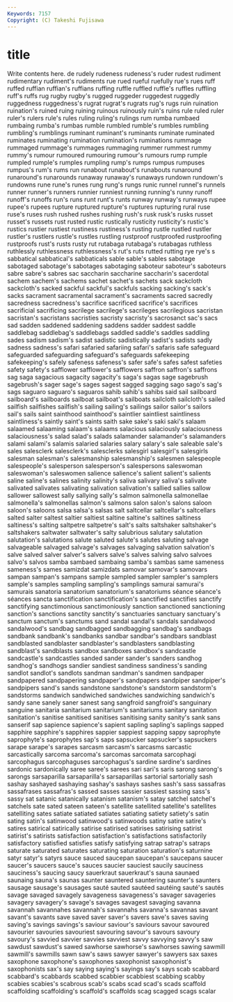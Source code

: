 ```yaml
---
Keywords: 7157 
Copyright: (C) Takeshi Fujisawa
---
```


# title

Write contents here.
de rudely rudeness rudeness's ruder
rudest rudiment rudimentary rudiment's rudiments rue rued rueful ruefully rue's
rues ruff ruffed ruffian ruffian's ruffians ruffing ruffle ruffled ruffle's
ruffles ruffling ruff's ruffs rug rugby rugby's rugged ruggeder ruggedest
ruggedly ruggedness ruggedness's rugrat rugrat's rugrats rug's rugs ruin ruination
ruination's ruined ruing ruining ruinous ruinously ruin's ruins rule ruled
ruler ruler's rulers rule's rules ruling ruling's rulings rum rumba
rumbaed rumbaing rumba's rumbas rumble rumbled rumble's rumbles rumbling rumbling's
rumblings ruminant ruminant's ruminants ruminate ruminated ruminates ruminating rumination rumination's
ruminations rummage rummaged rummage's rummages rummaging rummer rummest rummy rummy's
rumour rumoured rumouring rumour's rumours rump rumple rumpled rumple's rumples
rumpling rump's rumps rumpus rumpuses rumpus's rum's rums run runabout
runabout's runabouts runaround runaround's runarounds runaway runaway's runaways rundown rundown's
rundowns rune rune's runes rung rung's rungs runic runnel runnel's
runnels runner runner's runners runnier runniest running running's runny runoff
runoff's runoffs run's runs runt runt's runts runway runway's runways
rupee rupee's rupees rupture ruptured rupture's ruptures rupturing rural ruse
ruse's ruses rush rushed rushes rushing rush's rusk rusk's rusks
russet russet's russets rust rusted rustic rustically rusticity rusticity's rustic's
rustics rustier rustiest rustiness rustiness's rusting rustle rustled rustler rustler's
rustlers rustle's rustles rustling rustproof rustproofed rustproofing rustproofs rust's rusts
rusty rut rutabaga rutabaga's rutabagas ruthless ruthlessly ruthlessness ruthlessness's rut's
ruts rutted rutting rye rye's s sabbatical sabbatical's sabbaticals sable
sable's sables sabotage sabotaged sabotage's sabotages sabotaging saboteur saboteur's saboteurs
sabre sabre's sabres sac saccharin saccharine saccharin's sacerdotal sachem sachem's
sachems sachet sachet's sachets sack sackcloth sackcloth's sacked sackful sackful's
sackfuls sacking sacking's sack's sacks sacrament sacramental sacrament's sacraments sacred
sacredly sacredness sacredness's sacrifice sacrificed sacrifice's sacrifices sacrificial sacrificing sacrilege
sacrilege's sacrileges sacrilegious sacristan sacristan's sacristans sacristies sacristy sacristy's sacrosanct
sac's sacs sad sadden saddened saddening saddens sadder saddest saddle
saddlebag saddlebag's saddlebags saddled saddle's saddles saddling sades sadism sadism's
sadist sadistic sadistically sadist's sadists sadly sadness sadness's safari safaried
safariing safari's safaris safe safeguard safeguarded safeguarding safeguard's safeguards safekeeping
safekeeping's safely safeness safeness's safer safe's safes safest safeties safety
safety's safflower safflower's safflowers saffron saffron's saffrons sag saga sagacious
sagacity sagacity's saga's sagas sage sagebrush sagebrush's sager sage's sages
sagest sagged sagging sago sago's sag's sags saguaro saguaro's saguaros
sahib sahib's sahibs said sail sailboard sailboard's sailboards sailboat sailboat's
sailboats sailcloth sailcloth's sailed sailfish sailfishes sailfish's sailing sailing's sailings
sailor sailor's sailors sail's sails saint sainthood sainthood's saintlier saintliest
saintliness saintliness's saintly saint's saints saith sake sake's saki saki's
salaam salaamed salaaming salaam's salaams salacious salaciously salaciousness salaciousness's salad
salad's salads salamander salamander's salamanders salami salami's salamis salaried salaries
salary salary's sale saleable sale's sales salesclerk salesclerk's salesclerks salesgirl
salesgirl's salesgirls salesman salesman's salesmanship salesmanship's salesmen salespeople salespeople's salesperson
salesperson's salespersons saleswoman saleswoman's saleswomen salience salience's salient salient's salients
saline saline's salines salinity salinity's saliva salivary saliva's salivate salivated
salivates salivating salivation salivation's sallied sallies sallow sallower sallowest sally
sallying sally's salmon salmonella salmonellae salmonella's salmonellas salmon's salmons salon
salon's salons saloon saloon's saloons salsa salsa's salsas salt saltcellar
saltcellar's saltcellars salted salter saltest saltier saltiest saltine saltine's saltines
saltiness saltiness's salting saltpetre saltpetre's salt's salts saltshaker saltshaker's saltshakers
saltwater saltwater's salty salubrious salutary salutation salutation's salutations salute saluted
salute's salutes saluting salvage salvageable salvaged salvage's salvages salvaging salvation
salvation's salve salved salver salver's salvers salve's salves salving salvo
salvoes salvo's salvos samba sambaed sambaing samba's sambas same sameness
sameness's sames samizdat samizdats samovar samovar's samovars sampan sampan's sampans
sample sampled sampler sampler's samplers sample's samples sampling sampling's samplings
samurai samurai's samurais sanatoria sanatorium sanatorium's sanatoriums séance séance's séances
sancta sanctification sanctification's sanctified sanctifies sanctify sanctifying sanctimonious sanctimoniously sanction
sanctioned sanctioning sanction's sanctions sanctity sanctity's sanctuaries sanctuary sanctuary's sanctum
sanctum's sanctums sand sandal sandal's sandals sandalwood sandalwood's sandbag sandbagged
sandbagging sandbag's sandbags sandbank sandbank's sandbanks sandbar sandbar's sandbars sandblast
sandblasted sandblaster sandblaster's sandblasters sandblasting sandblast's sandblasts sandbox sandboxes sandbox's
sandcastle sandcastle's sandcastles sanded sander sander's sanders sandhog sandhog's sandhogs
sandier sandiest sandiness sandiness's sanding sandlot sandlot's sandlots sandman sandman's
sandmen sandpaper sandpapered sandpapering sandpaper's sandpapers sandpiper sandpiper's sandpipers sand's
sands sandstone sandstone's sandstorm sandstorm's sandstorms sandwich sandwiched sandwiches sandwiching
sandwich's sandy sane sanely saner sanest sang sangfroid sangfroid's sanguinary
sanguine sanitaria sanitarium sanitarium's sanitariums sanitary sanitation sanitation's sanitise sanitised
sanitises sanitising sanity sanity's sank sans sanserif sap sapience sapience's
sapient sapling sapling's saplings sapped sapphire sapphire's sapphires sappier sappiest
sapping sappy saprophyte saprophyte's saprophytes sap's saps sapsucker sapsucker's sapsuckers
sarape sarape's sarapes sarcasm sarcasm's sarcasms sarcastic sarcastically sarcoma sarcoma's
sarcomas sarcomata sarcophagi sarcophagus sarcophaguses sarcophagus's sardine sardine's sardines sardonic
sardonically saree saree's sarees sari sari's saris sarong sarong's sarongs
sarsaparilla sarsaparilla's sarsaparillas sartorial sartorially sash sashay sashayed sashaying sashay's
sashays sashes sash's sass sassafras sassafrases sassafras's sassed sasses sassier
sassiest sassing sass's sassy sat satanic satanically satanism satanism's satay
satchel satchel's satchels sate sated sateen sateen's satellite satellited satellite's
satellites satelliting sates satiate satiated satiates satiating satiety satiety's satin
sating satin's satinwood satinwood's satinwoods satiny satire satire's satires satirical
satirically satirise satirised satirises satirising satirist satirist's satirists satisfaction satisfaction's
satisfactions satisfactorily satisfactory satisfied satisfies satisfy satisfying satrap satrap's satraps
saturate saturated saturates saturating saturation saturation's saturnine satyr satyr's satyrs
sauce sauced saucepan saucepan's saucepans saucer saucer's saucers sauce's sauces
saucier sauciest saucily sauciness sauciness's saucing saucy sauerkraut sauerkraut's sauna
saunaed saunaing sauna's saunas saunter sauntered sauntering saunter's saunters sausage
sausage's sausages sauté sauted sautéed sautéing sauté's sautés savage savaged
savagely savageness savageness's savager savageries savagery savagery's savage's savages savagest
savaging savanna savannah savannahes savannah's savannahs savanna's savannas savant savant's
savants save saved saver saver's savers save's saves saving saving's
savings savings's saviour saviour's saviours savour savoured savourier savouries savouriest
savouring savour's savours savoury savoury's savvied savvier savvies savviest savvy
savvying savvy's saw sawdust sawdust's sawed sawhorse sawhorse's sawhorses sawing
sawmill sawmill's sawmills sawn saw's saws sawyer sawyer's sawyers sax
saxes saxophone saxophone's saxophones saxophonist saxophonist's saxophonists sax's say saying
saying's sayings say's says scab scabbard scabbard's scabbards scabbed scabbier
scabbiest scabbing scabby scabies scabies's scabrous scab's scabs scad scad's
scads scaffold scaffolding scaffolding's scaffold's scaffolds scag scagged scags scalar

